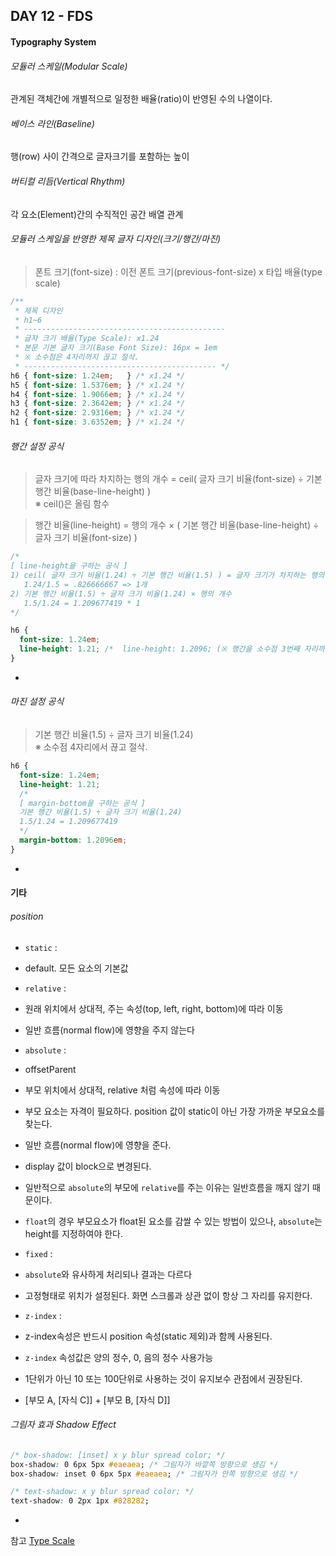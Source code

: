 ## DAY 12 - FDS

#### Typography System  

###### 모듈러 스케일(Modular Scale)  
관계된 객체간에 개별적으로 일정한 배율(ratio)이 반영된 수의 나열이다.  

###### 베이스 라인(Baseline)  
행(row) 사이 간격으로 글자크기를 포함하는 높이

###### 버티컬 리듬(Vertical Rhythm)  
각 요소(Element)간의 수직적인 공간 배열 관계

###### 모듈러 스케일을 반영한 제목 글자 디자인(크기/행간/마진)
> 폰트 크기(font-size) : 이전 폰트 크기(previous-font-size) x 타입 배율(type scale)

```css
/**
 * 제목 디자인
 * h1~6
 * ---------------------------------------------
 * 글자 크기 배율(Type Scale): x1.24
 * 본문 기본 글자 크기(Base Font Size): 16px = 1em
 * ※ 소수점은 4자리까지 끊고 절삭.
 * ------------------------------------------- */
h6 { font-size: 1.24em;   } /* x1.24 */
h5 { font-size: 1.5376em; } /* x1.24 */
h4 { font-size: 1.9066em; } /* x1.24 */
h3 { font-size: 2.3642em; } /* x1.24 */
h2 { font-size: 2.9316em; } /* x1.24 */
h1 { font-size: 3.6352em; } /* x1.24 */
```  


###### 행간 설정 공식

> 글자 크기에 따라 차지하는 행의 개수 = ceil( 글자 크기 비율(font-size) ÷ 기본 행간 비율(base-line-height) )<br>
> ※ ceil()은 올림 함수

> 행간 비율(line-height) = 행의 개수 × ( 기본 행간 비율(base-line-height) ÷ 글자 크기 비율(font-size) )

```css
/*
[ line-height을 구하는 공식 ]
1) ceil( 글자 크기 비율(1.24) ÷ 기본 행간 비율(1.5) ) = 글자 크기가 차지하는 행의 개수
   1.24/1.5 = .826666667 => 1개
2) 기본 행간 비율(1.5) ÷ 글자 크기 비율(1.24) × 행의 개수
   1.5/1.24 = 1.209677419 * 1
*/
```

```css
h6 {
  font-size: 1.24em;
  line-height: 1.21; /*  line-height: 1.2096; (※ 행간을 소수점 3번째 자리까지 쓰되 올림 (다소 어긋난 높이 조정)) */
}
```

-

###### 마진 설정 공식

> 기본 행간 비율(1.5) ÷ 글자 크기 비율(1.24)<br>
> ※ 소수점 4자리에서 끊고 절삭.

```css
h6 {
  font-size: 1.24em;
  line-height: 1.21;
  /*
  [ margin-bottom을 구하는 공식 ]
  기본 행간 비율(1.5) ÷ 글자 크기 비율(1.24)
  1.5/1.24 = 1.209677419
  */
  margin-bottom: 1.2096em;
}
```
-

#### 기타

###### position  

 - `static` :
  - default. 모든 요소의 기본값
 - `relative` :
  - 원래 위치에서 상대적, 주는 속성(top, left, right, bottom)에 따라 이동
  - 일반 흐름(normal flow)에 영향을 주지 않는다
 - `absolute` :
  - offsetParent
  - 부모 위치에서 상대적, relative 처럼 속성에 따라 이동
  - 부모 요소는 자격이 필요하다. position 값이 static이 아닌 가장 가까운 부모요소를 찾는다.
  - 일반 흐름(normal flow)에 영향을 준다.
  - display 값이 block으로 변경된다.
  - 일반적으로 `absolute`의 부모에 `relative`를 주는 이유는 일반흐름을 깨지 않기 때문이다.
  - `float`의 경우 부모요소가 float된 요소를 감쌀 수 있는 방법이 있으나, `absolute`는 height를 지정하여야 한다.
 - `fixed` :
  - `absolute`와 유사하게 처리되나 결과는 다르다
  - 고정형태로 위치가 설정된다. 화면 스크롤과 상관 없이 항상 그 자리를 유지한다.

 - `z-index` :
  - z-index속성은 반드시 position 속성(static 제외)과 함께 사용된다.
  - `z-index` 속성값은 양의 정수, 0, 음의 정수 사용가능
  - 1단위가 아닌 10 또는 100단위로 사용하는 것이 유지보수 관점에서 권장된다.
  - [부모 A, [자식 C]] + [부모 B, [자식 D]]

###### 그림자 효과 Shadow Effect

```css
/* box-shadow: [inset] x y blur spread color; */
box-shadow: 0 6px 5px #eaeaea; /* 그림자가 바깥쪽 방향으로 생김 */
box-shadow: inset 0 6px 5px #eaeaea; /* 그림자가 안쪽 방향으로 생김 */

/* text-shadow: x y blur spread color; */
text-shadow: 0 2px 1px #828282;
```

-

참고 [Type Scale](http://type-scale.com/)